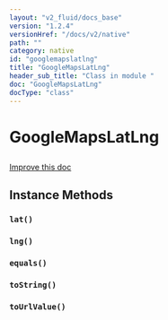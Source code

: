 ```yaml
---
layout: "v2_fluid/docs_base"
version: "1.2.4"
versionHref: "/docs/v2/native"
path: ""
category: native
id: "googlemapslatlng"
title: "GoogleMapsLatLng"
header_sub_title: "Class in module "
doc: "GoogleMapsLatLng"
docType: "class"
---
```









<h1 class="api-title">

  
  GoogleMapsLatLng
  

  

  

</h1>

<a class="improve-v2-docs" href="http://github.com/driftyco/ionic-native/edit/master/-native/src/plugins/googlemaps.ts#L981">
  Improve this doc
</a>





<!-- decorators --><!-- @usage tag -->


<!-- @property tags -->


<!-- methods on the class -->

<h2>Instance Methods</h2>

<div id="lat"></div>

<h3>
  <code>lat()</code>


</h3>












<div id="lng"></div>

<h3>
  <code>lng()</code>


</h3>












<div id="equals"></div>

<h3>
  <code>equals()</code>


</h3>












<div id="toString"></div>

<h3>
  <code>toString()</code>


</h3>












<div id="toUrlValue"></div>

<h3>
  <code>toUrlValue()</code>


</h3>










<!-- related link --><!-- end content block -->


<!-- end body block -->


